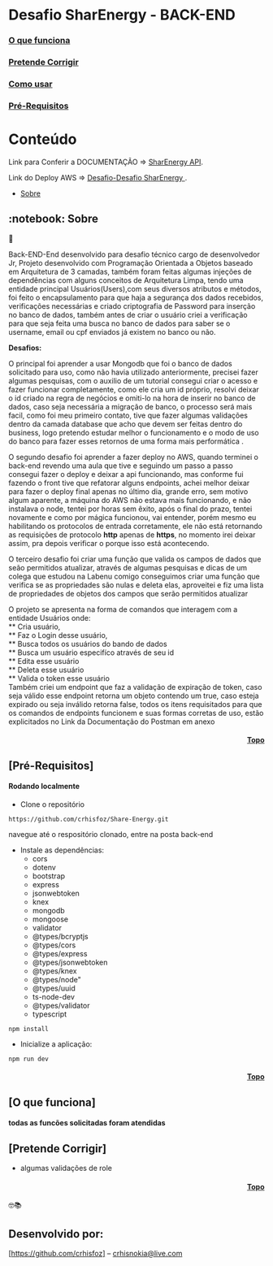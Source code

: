 # Desafio SharEnergy - BACK-END

### [O que funciona](#funciona)

### [Pretende Corrigir](#pretende)

### [Como usar](#como-usar)

### [Pré-Requisitos](#pre-requisitos)

<h1 id="topo">Conteúdo</h1>

<p>Link para Conferir a DOCUMENTAÇÃO => <a href=https://documenter.getpostman.com/view/19720614/2s8ZDR7kHP" target="_blank">SharEnergy API</a>.</p>
<p>Link do Deploy AWS => <a href="http://ec2-54-164-12-137.compute-1.amazonaws.com:3003/users" target="_blank">Desafio-Desafio SharEnergy </a>.</p>

   * [Sobre](#sobre)   
  <h2 id="sobre">:notebook: Sobre </h2> 
  💬 <p>Back-END-End desenvolvido para desafio técnico cargo de desenvolvedor Jr, Projeto desenvolvido com Programação Orientada a Objetos baseado em Arquitetura de 3 camadas, também foram feitas algumas injeções de dependências com alguns conceitos de Arquitetura Limpa, tendo uma entidade principal Usuários(Users),com seus diversos atributos e métodos, foi feito o encapsulamento para que haja a segurança dos dados recebidos, verificações necessárias e criado criptografia de Password para inserção no banco de dados, também antes de criar o usuário criei a verificação para que seja feita uma busca no banco de dados para saber se o username, email ou cpf enviados já existem no banco ou não.</p>
  <p><strong>Desafios:</strong></p><p>O principal foi aprender a usar Mongodb que foi o banco de dados solicitado para uso, como não havia utilizado anteriormente, precisei fazer algumas pesquisas, com o auxilio de um tutorial consegui criar o acesso e fazer funcionar completamente, como ele cria um id próprio, resolvi deixar o id criado na regra de negócios e omiti-lo na hora de inserir no banco de dados, caso seja necessária a migração de banco, o processo será mais facil, como foi meu primeiro contato, tive que fazer algumas validações dentro da camada database que acho que devem ser feitas dentro do business, logo pretendo estudar melhor o funcionamento e o modo de uso do banco para fazer esses retornos de uma forma mais performática .</p>
  <p> O segundo desafio foi aprender a fazer deploy no AWS, quando terminei o back-end revendo uma aula que tive e seguindo um passo a passo consegui fazer o deploy e deixar a api funcionando, mas conforme fui fazendo o front tive que refatorar alguns endpoints, achei melhor deixar para fazer o deploy final apenas no último dia, grande erro, sem motivo algum aparente, a máquina do AWS não estava mais funcionando, e não instalava o node, tentei por horas sem êxito, após o final do prazo, tentei novamente e como por mágica funcionou, vai entender, porém mesmo eu habilitando os protocolos de entrada corretamente, ele não está retornando as requisições de protocolo <strong>http</strong> apenas de <strong>https</strong>, no momento irei deixar assim, pra depois verificar o porque isso está acontecendo. </p>
  <p> O terceiro desafio foi criar uma função que valida os campos de dados que seão permitidos atualizar, através de algumas pesquisas e dicas de um colega que estudou na Labenu comigo conseguimos criar uma função que verifica se as propriedades são nulas e deleta elas, aproveitei e fiz uma lista de propriedades de objetos dos campos que serão permitidos atualizar</p>
    O projeto se apresenta na forma de comandos que interagem com a entidade Usuários onde: <br/>
   ** Cria usuário,<br/>
   ** Faz o Login desse usuário,<br/>
   ** Busca todos os usuários do bando de dados<br/>
   ** Busca um usuário especifíco através de seu id</br>
   ** Edita esse usuário<br/>
   ** Deleta esse usuário<br/>
   ** Valida o token esse usuário<br/>
 Também criei um endpoint que faz a validação de expiração de token, caso seja válido esse endpoint retorna um objeto contendo um true, caso esteja expirado ou seja inválido retorna false, todos os itens requisitados para que os comandos de endpoints funcionem e suas formas corretas de uso, estão explicitados no Link da Documentação do Postman em anexo
  
  <h4 align="right"><a href="#topo">Topo</a></h4> 
  

  <h2 id="pre-requisitos">[Pré-Requisitos] </h2>
  
  #### Rodando localmente

* Clone o repositório

`https://github.com/crhisfoz/Share-Energy.git`

 navegue até o respositório clonado, entre na posta back-end

* Instale as dependências: 
  * cors
  * dotenv
  * bootstrap 
  * express
  * jsonwebtoken
  * knex
  * mongodb
  * mongoose
  * validator
  * @types/bcryptjs
  * @types/cors
  * @types/express
  * @types/jsonwebtoken
  * @types/knex
  * @types/node"
  * @types/uuid
  * ts-node-dev
  * @types/validator
  * typescript

`npm install`

* Inicialize a aplicação:

`npm run dev `

<h4 align="right"><a href="#topo">Topo</a></h4>

 ## <h2 id= "funciona">[O que funciona]</h2>
 
 <h4> todas as funcões solicitadas foram atendidas </h4>
 
 <h2 id="pretende"> [Pretende Corrigir]</h2>
 
- algumas validações de role

<h4 align="right"><a href="#topo">Topo</a></h4>

🤓📚

## Desenvolvido por: 

[https://github.com/crhisfoz] – crhisnokia@live.com
